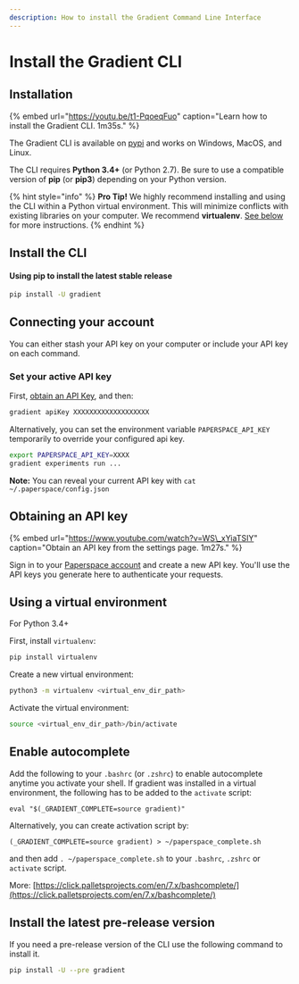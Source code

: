 ```yaml
---
description: How to install the Gradient Command Line Interface
---
```


# Install the Gradient CLI

## Installation

{% embed url="https://youtu.be/t1-PqoeqFuo" caption="Learn how to install the Gradient CLI. 1m35s." %}

The Gradient CLI is available on [pypi](https://pypi.org/project/gradient/) and works on Windows, MacOS, and Linux.

The CLI requires **Python 3.4+** \(or Python 2.7\). Be sure to use a compatible version of **pip** \(or **pip3**\) depending on your Python version.

{% hint style="info" %}
**Pro Tip!** We highly recommend installing and using the CLI within a Python virtual environment. This will minimize conflicts with existing libraries on your computer. We recommend **virtualenv**. [See below](install-the-cli.md#using-a-virtual-environment) for more instructions.
{% endhint %}

## Install the CLI

#### **Using pip to install the latest stable release**

```bash
pip install -U gradient
```

## Connecting your account

You can either stash your API key on your computer or include your API key on each command.

### Set your active API key

First, [obtain an API Key](install-the-cli.md#obtaining-an-api-key), and then:

```bash
gradient apiKey XXXXXXXXXXXXXXXXXXX
```

Alternatively, you can set the environment variable `PAPERSPACE_API_KEY` temporarily to override your configured api key.

```bash
export PAPERSPACE_API_KEY=XXXX
gradient experiments run ...
```

**Note:** You can reveal your current API key with `cat ~/.paperspace/config.json`

## Obtaining an API key

{% embed url="https://www.youtube.com/watch?v=WS\_xYiaTSIY" caption="Obtain an API key from the settings page. 1m27s." %}

Sign in to your [Paperspace account](https://www.paperspace.com/account/login) and create a new API key. You'll use the API keys you generate here to authenticate your requests.

## Using a virtual environment

For Python 3.4+

First, install `virtualenv`:

```bash
pip install virtualenv
```

Create a new virtual environment:

```bash
python3 -m virtualenv <virtual_env_dir_path>
```

Activate the virtual environment:

```bash
source <virtual_env_dir_path>/bin/activate
```

## Enable autocomplete

Add the following to your `.bashrc` \(or `.zshrc`\) to enable autocomplete anytime you activate your shell. If gradient was installed in a virtual environment, the following has to be added to the `activate` script:

`eval "$(_GRADIENT_COMPLETE=source gradient)"`

Alternatively, you can create activation script by:

`(_GRADIENT_COMPLETE=source gradient) > ~/paperspace_complete.sh`

and then add `. ~/paperspace_complete.sh` to your `.bashrc`, `.zshrc` or `activate` script.

More: [https://click.palletsprojects.com/en/7.x/bashcomplete/](https://click.palletsprojects.com/en/7.x/bashcomplete/)

## **Install the latest pre-release version**

If you need a pre-release version of the CLI use the following command to install it.
```bash
pip install -U --pre gradient
```

